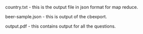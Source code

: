 country.txt   - this is the output file in json format for map reduce.

beer-sample.json   - this is output of the cbexport.

output.pdf - this contains output for all the questions.

